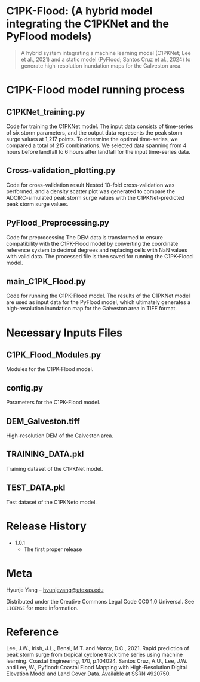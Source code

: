 # C1PK-Flood: (A hybrid model integrating the C1PKNet and the PyFlood models)
> A hybrid system integrating a machine learning model (C1PKNet; Lee et al., 2021) and a static model (PyFlood; Santos Cruz et al., 2024) to generate high-resolution inundation maps for the Galveston area. 


# C1PK-Flood model running process

## C1PKNet_training.py  
Code for training the C1PKNet model. 
The input data consists of time-series of six storm parameters, and the output data represents the peak storm surge values at 1,217 points. To determine the optimal time-series, we compared a total of 215 combinations. We selected data spanning from 4 hours before landfall to 6 hours after landfall for the input time-series data.

## Cross-validation_plotting.py
Code for cross-validation result
Nested 10-fold cross-validation was performed, and a density scatter plot was generated to compare the ADCIRC-simulated peak storm surge values with the C1PKNet-predicted peak storm surge values.

## PyFlood_Preprocessing.py
Code for preprocessing 
The DEM data is transformed to ensure compatibility with the C1PK-Flood model by converting the coordinate reference system to decimal degrees and replacing cells with NaN values with valid data. The processed file is then saved for running the C1PK-Flood model.

## main_C1PK_Flood.py
Code for running the C1PK-Flood model. 
The results of the C1PKNet model are used as input data for the PyFlood model, which ultimately generates a high-resolution inundation map for the Galveston area in TIFF format.


# Necessary Inputs Files

## C1PK_Flood_Modules.py
Modules for the C1PK-Flood model.

## config.py
Parameters for the C1PK-Flood model. 

## DEM_Galveston.tiff
High-resolution DEM of the Galveston area. 

## TRAINING_DATA.pkl
Training dataset of the C1PKNet model. 

## TEST_DATA.pkl
Test dataset of the C1PKNeto model. 



# Release History
* 1.0.1
    * The first proper release

# Meta

Hyunje Yang – hyunjeyang@utexas.edu

Distributed under the Creative Commons Legal Code CC0 1.0 Universal. See ``LICENSE`` for more information.

# Reference
Lee, J.W., Irish, J.L., Bensi, M.T. and Marcy, D.C., 2021. Rapid prediction of peak storm surge from tropical cyclone track time series using machine learning. Coastal Engineering, 170, p.104024.
Santos Cruz, A.U., Lee, J.W. and Lee, W., Pyflood: Coastal Flood Mapping with High-Resolution Digital Elevation Model and Land Cover Data. Available at SSRN 4920750.

